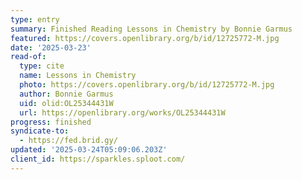 ```yaml
---
type: entry
summary: Finished Reading Lessons in Chemistry by Bonnie Garmus
featured: https://covers.openlibrary.org/b/id/12725772-M.jpg
date: '2025-03-23'
read-of:
  type: cite
  name: Lessons in Chemistry
  photo: https://covers.openlibrary.org/b/id/12725772-M.jpg
  author: Bonnie Garmus
  uid: olid:OL25344431W
  url: https://openlibrary.org/works/OL25344431W
progress: finished
syndicate-to:
  - https://fed.brid.gy/
updated: '2025-03-24T05:09:06.203Z'
client_id: https://sparkles.sploot.com/
---
```

